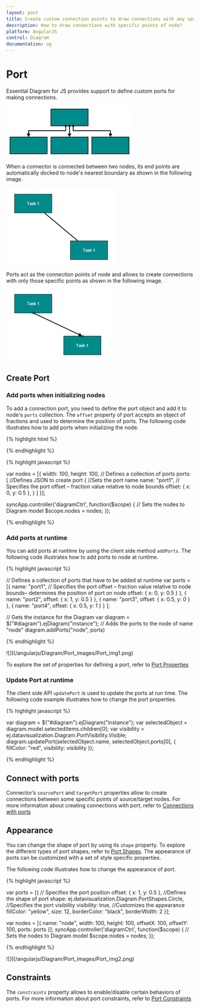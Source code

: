 ```yaml
---
layout: post
title: Create custom connection points to draw connections with any specific point of node
description: How to draw connections with specific points of node?
platform: AngularJS
control: Diagram
documentation: ug
---
```


# Port

Essential Diagram for JS provides support to define custom ports for making connections.

![](/angularjs/Diagram/Port_images/Port_img3.png)

When a connector is connected between two nodes, its end points are automatically docked to node's nearest boundary as shown in the following image. 

![](/angularjs/Diagram/Port_images/Port_img4.png)

Ports act as the connection points of node and allows to create connections with only those specific points as shown in the following image.

![](/angularjs/Diagram/Port_images/Port_img5.png)

## Create Port

### Add ports when initializing nodes

To add a connection port, you need to define the port object and add it to node's `ports` collection. The `offset` property of port accepts an object of fractions and used to determine the position of ports. The following code illustrates how to add ports when initializing the node.

{% highlight html %}

<div ng-controller="diagramCtrl">
    <ej-diagram id="diagramCore" e-height="500px" e-width="700px" e-nodes="nodes">
    </ej-diagram>
</div>

{% endhighlight %} 

{% highlight javascript %}

var nodes = [{
    width: 100,
    height: 100,
    // Defines a collection of ports
    ports: [
        //Defines JSON to create port
        {
            //Sets the port name
            name: "port1",
            // Specifies the port offset – fraction value relative to node bounds
            offset: {
                x: 0,
                y: 0.5
            },
        }
    ]
}];

syncApp.controller('diagramCtrl', function($scope) {
    // Sets the nodes to Diagram model
    $scope.nodes = nodes;
});

{% endhighlight %} 

### Add ports at runtime

You can add ports at runtime by using the client side method `addPorts`. The following code illustrates how to add ports to node at runtime.

{% highlight javascript %}

// Defines a collection of ports that have to be added at runtime
var ports = [{
        name: "port1",
        // Specifies the port offset – fraction value relative
        to node bounds– determines the position of port on node
        offset: {
            x: 0,
            y: 0.5
        }
    },
    {
        name: "port2",
        offset: {
            x: 1,
            y: 0.5
        }
    },
    {
        name: "port3",
        offset: {
            x: 0.5,
            y: 0
        }
    },
    {
        name: "port4",
        offset: {
            x: 0.5,
            y: 1
        }
    }
];

// Gets the instance for the Diagram
var diagram = $("#diagram").ejDiagram("instance");
// Adds the ports to the node of name "node"
diagram.addPorts("node", ports)

{% endhighlight %}

![]((/angularjs/Diagram/Port_images/Port_img1.png)

To explore the set of properties for defining a port, refer to [Port Properties](/api/js/ejDiagram#members:nodes-ports "Port Properties")

### Update Port at runtime

The client side API `updatePort` is used to update the ports at run time. The following code example illustrates how to change the port properties.

{% highlight javascript %}

var diagram = $("#diagram").ejDiagram("instance");
var selectedObject = diagram.model.selectedItems.children[0];
var visibility = ej.datavisualization.Diagram.PortVisibility.Visible;
diagram.updatePort(selectedObject.name, selectedObject.ports[0], {
    fillColor: "red",
    visibility: visibility
});

{% endhighlight %}

## Connect with ports

Connector’s `sourcePort` and `targetPort` properties allow to create connections between some specific points of source/target nodes. 
For more information about creating connections with port, refer to [Connections with ports](/angularjs/Diagram/Connector#connections-with-ports "Connections with ports")

## Appearance 

You can change the shape of port by using its `shape` property. To explore the different types of port shapes, refer to [Port Shapes](/api/js/global#portshapes "Port Shapes").
The appearance of ports can be customized with a set of style specific properties. 

The following code illustrates how to change the appearance of port.

{% highlight javascript %}

var ports = [{
    // Specifies the port position
    offset: {
        x: 1,
        y: 0.5
    },
    //Defines the shape of port
    shape: ej.datavisualization.Diagram.PortShapes.Circle,
    //Specifies the port visibility
    visibility: true,
    //Customizes the appearance
    fillColor: "yellow",
    size: 12,
    borderColor: "black",
    borderWidth: 2
}];

var nodes = [{
    name: "node",
    width: 100,
    height: 100,
    offsetX: 100,
    offsetY: 100,
    ports: ports
}];
syncApp.controller('diagramCtrl', function($scope) {
    // Sets the nodes to Diagram model
    $scope.nodes = nodes;
});

{% endhighlight %}

![]((/angularjs/Diagram/Port_images/Port_img2.png)

## Constraints

The `constraints` property allows to enable/disable certain behaviors of ports. For more information about port constraints, refer to [Port Constraints](/angularjs/Diagram/Constraints#portconstraints)